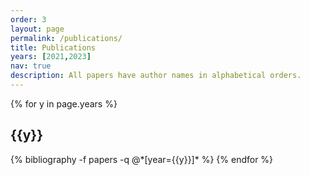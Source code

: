 ```yaml
---
order: 3
layout: page
permalink: /publications/
title: Publications
years: [2021,2023]
nav: true
description: All papers have author names in alphabetical orders.
---
```


<div class="publications">

{% for y in page.years %}
  <h2 class="year">{{y}}</h2>
  {% bibliography -f papers -q @*[year={{y}}]* %}
{% endfor %}

</div>
